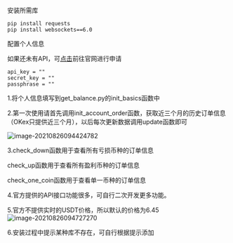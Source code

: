 安装所需库

```
pip install requests
pip install websockets==6.0
```

配置个人信息

如果还未有API，可[点击](https://www.okex.com/account/users/myApi)前往官网进行申请

```
api_key = ""
secret_key = ""
passphrase = ""
```

1.将个人信息填写到get_balance.py的init_basics函数中

2.第一次使用请首先调用init_account_order函数，获取近三个月的历史订单信息（OKex只提供近三个月），以后每次更新数据调用update函数即可

![image-20210826094424782](C:\Users\xyk\Documents\GitHub\XiaoKeKeLa.github.io\posts\2020\10\18\image-20210826094424782.png)

3.check_down函数用于查看所有亏损币种的订单信息

   check_up函数用于查看所有盈利币种的订单信息

   check_one_coin函数用于查看单一币种的订单信息

4.官方提供的API接口功能很多，可自行二次开发更多功能。

5.官方不提供实时的USDT价格，所以默认的价格为6.45![image-20210826094727270](C:\Users\xyk\Documents\GitHub\XiaoKeKeLa.github.io\posts\2020\10\18\image-20210826094727270.png)

6.安装过程中提示某种库不存在，可自行根据提示添加